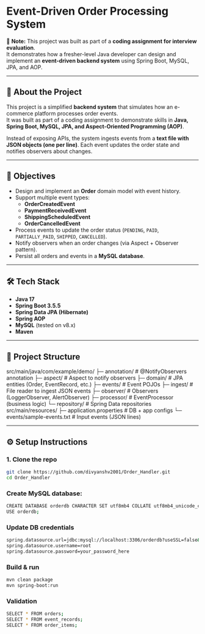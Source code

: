 # Event-Driven Order Processing System

📝 **Note:** This project was built as part of a **coding assignment for interview evaluation**.  
It demonstrates how a fresher-level Java developer can design and implement an **event-driven backend system** using Spring Boot, MySQL, JPA, and AOP.

---

## 📌 About the Project
This project is a simplified **backend system** that simulates how an e-commerce platform processes order events.  
It was built as part of a coding assignment to demonstrate skills in **Java, Spring Boot, MySQL, JPA, and Aspect-Oriented Programming (AOP)**.

Instead of exposing APIs, the system ingests events from a **text file with JSON objects (one per line)**. Each event updates the order state and notifies observers about changes.

---

## 🎯 Objectives
- Design and implement an **Order** domain model with event history.
- Support multiple event types:
  - **OrderCreatedEvent**
  - **PaymentReceivedEvent**
  - **ShippingScheduledEvent**
  - **OrderCancelledEvent**
- Process events to update the order status (`PENDING`, `PAID`, `PARTIALLY_PAID`, `SHIPPED`, `CANCELLED`).
- Notify observers when an order changes (via Aspect + Observer pattern).
- Persist all orders and events in a **MySQL database**.

---

## 🛠️ Tech Stack
- **Java 17**
- **Spring Boot 3.5.5**
- **Spring Data JPA (Hibernate)**
- **Spring AOP**
- **MySQL** (tested on v8.x)
- **Maven**

---

## 📂 Project Structure
src/main/java/com/example/demo/
├─ annotation/ # @NotifyObservers annotation
├─ aspect/ # Aspect to notify observers
├─ domain/ # JPA entities (Order, EventRecord, etc.)
├─ events/ # Event POJOs
├─ ingest/ # File reader to ingest JSON events
├─ observer/ # Observers (LoggerObserver, AlertObserver)
├─ processor/ # EventProcessor (business logic)
└─ repository/ # Spring Data repositories
src/main/resources/
├─ application.properties # DB + app configs
└─ events/sample-events.txt # Input events (JSON lines)

---
## ⚙️ Setup Instructions

### 1. Clone the repo
```bash
git clone https://github.com/divyanshv2001/Order_Handler.git
cd Order_Handler
```
### Create MySQL database:
```bash
CREATE DATABASE orderdb CHARACTER SET utf8mb4 COLLATE utf8mb4_unicode_ci;
USE orderdb;
```
### Update DB credentials
```bash
spring.datasource.url=jdbc:mysql://localhost:3306/orderdb?useSSL=false&serverTimezone=UTC
spring.datasource.username=root
spring.datasource.password=your_password_here
```
### Build & run
```bash
mvn clean package
mvn spring-boot:run
```
### Validation
```bash
SELECT * FROM orders;
SELECT * FROM event_records;
SELECT * FROM order_items;
```
